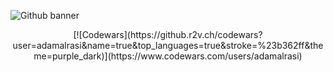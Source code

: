 ![Github banner](https://github.com/adamalrasi/Codewars__Completed-JavaScript-Katas/assets/147779056/e9b5087a-c683-418a-b61f-63a89eaee18a)
<div align="center">
[![Codewars](https://github.r2v.ch/codewars?user=adamalrasi&name=true&top_languages=true&stroke=%23b362ff&theme=purple_dark)](https://www.codewars.com/users/adamalrasi)
</div>



<!--
h
Here are some ideas to get you started: 9

- 🔭 I’m currently working on ...
- 🌱 I’m currently learning ...
- 👯 I’m looking to collaborate on ...
- 🤔 I’m looking for help with ...
- 💬 Ask me about ...
- 📫 How to reach me: ...
- 😄 Pronouns: ...
- ⚡ Fun fact: ...
-->
